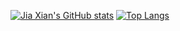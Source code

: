 [![Jia Xian's GitHub stats](https://github-readme-stats.vercel.app/api?username=tanjiaxian99&count_private=true&show_icons=true)](https://github.com/anuraghazra/github-readme-stats)
[![Top Langs](https://github-readme-stats.vercel.app/api/top-langs/?username=tanjiaxian99&exclude_repo=Mahjong)](https://github.com/anuraghazra/github-readme-stats)
